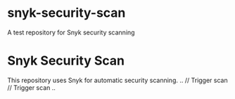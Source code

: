 # snyk-security-scan
A test repository for Snyk security scanning

# Snyk Security Scan  
This repository uses Snyk for automatic security scanning.
..
/ /   T r i g g e r   s c a n 
 
 / /   T r i g g e r   s c a n 
 
 ..
